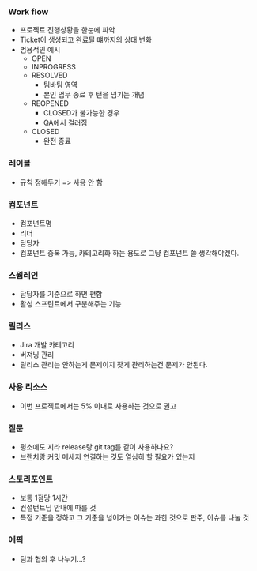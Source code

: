 ### Work flow
- 프로젝트 진행상황을 한눈에 파악
- Ticket이 생성되고 완료될 떄까지의 상태 변화
- 범용적인 예시
  - OPEN
  - INPROGRESS
  - RESOLVED
    - 팀바팀 영역
    - 본인 업무 종료 후 턴을 넘기는 개념
  - REOPENED
    - CLOSED가 불가능한 경우
    - QA에서 걸러짐
  - CLOSED
    - 완전 종료

### 레이블
- 규칙 정해두기 => 사용 안 함

### 컴포넌트
- 컴포넌트명
- 리더
- 담당자
- 컴포넌트 중복 가능, 카테고리화 하는 용도로 그냥 컴포넌트 쓸 생각해야겠다.

### 스웜레인
- 담당자를 기준으로 하면 편함
- 활성 스프린트에서 구분해주는 기능

### 릴리스
- Jira 개발 카테고리
- 버져닝 관리
- 릴리스 관리는 안하는게 문제이지 잦게 관리하는건 문제가 안된다.

### 사용 리소스
- 이번 프로젝트에서는 5% 이내로 사용하는 것으로 권고

### 질문
- 평소에도 지라 release랑 git tag를 같이 사용하나요?
- 브랜치랑 커밋 메세지 연결하는 것도 열심히 할 필요가 있는지

### 스토리포인트
- 보통 1점당 1시간
- 컨설턴트님 안내에 따를 것
- 특정 기준을 정하고 그 기준을 넘어가는 이슈는 과한 것으로 판주, 이슈를 나눌 것

### 에픽
- 팀과 협의 후 나누기...?